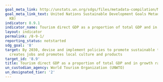 ```yaml
---
goal_meta_link: http://unstats.un.org/sdgs/files/metadata-compilation/Metadata-Goal-8.pdf
goal_meta_link_text: United Nations Sustainable Development Goals Metadata (PDF 526
  KB)
indicator: 8.9.1
indicator_name: Tourism direct GDP as a proportion of total GDP and in growth rate
layout: indicator
permalink: /8-9-1/
reporting_status: notstarted
sdg_goal: '8'
target: By 2030, devise and implement policies to promote sustainable tourism that
  creates jobs and promotes local culture and products
target_id: '8.9'
title: Tourism direct GDP as a proportion of total GDP and in growth rate
un_custodian_agency: World Tourism Organization (UNWTO)
un_designated_tier: '2'
---
```

